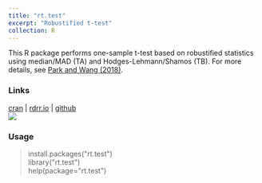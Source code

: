 ```yaml
---
title: "rt.test"
excerpt: "Robustified t-test"
collection: R
---
```

This R package performs one-sample t-test based on robustified statistics using median/MAD 
(TA) and Hodges-Lehmann/Shamos (TB). 
For more details, see [Park and Wang (2018)](https://arxiv.org/abs/1807.02215). 

### Links
 [cran](https://cran.r-project.org/web/packages/rt.test/) | [rdrr.io](https://rdrr.io/cran/rt.test/) | [github](https://github.com/AppliedStat/R/tree/master/rt.test) 
<br/>
[![](https://cranlogs.r-pkg.org/badges/grand-total/rt.test)](https://cran.r-project.org/web/packages/rt.test/)

### Usage
> install.packages(\"rt.test\") <br />
> library(\"rt.test\")  <br />
> help(package=\"rt.test\")  
